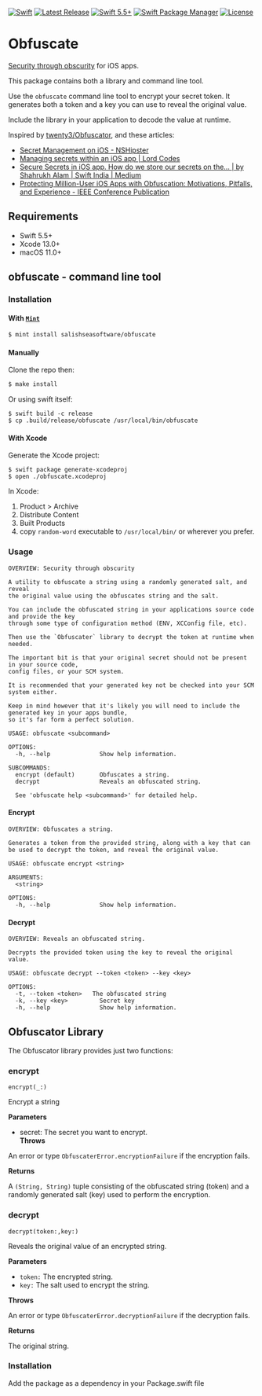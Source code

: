 [![Swift](https://github.com/salishseasoftware/obfuscate/actions/workflows/test.yml/badge.svg)](https://github.com/salishseasoftware/obfuscate/actions/workflows/test.yml)
[![Latest Release](https://img.shields.io/github/release/salishseasoftware/obfuscate/all.svg)](https://github.com/salishseasoftware/obfuscate/releases)
[![Swift 5.5+](https://img.shields.io/badge/Swift-5.5+-orange.svg)](https://developer.apple.com/swift)
[![Swift Package Manager](https://img.shields.io/badge/SPM-compatible-brightgreen.svg)](https://swift.org/package-manager)
[![License](https://img.shields.io/github/license/salishseasoftware/obfuscate)](LICENSE)


# Obfuscate

[Security through obscurity](https://en.wikipedia.org/wiki/Security_through_obscurity) for iOS apps.

This package contains both a library and command line tool.

Use the `obfuscate` command line tool to encrypt your secret token. It generates both a token and a key you can use to reveal the original value.

Include the library in your application to decode the value at runtime.

Inspired by [twenty3/Obfuscator](https://github.com/twenty3/Obfuscator), and these articles:

* [Secret Management on iOS - NSHipster](https://nshipster.com/secrets/)
* [Managing secrets within an iOS app | Lord Codes](https://www.lordcodes.com/articles/managing-secrets-within-an-ios-app)
* [Secure Secrets in iOS app. How do we store our secrets on the… | by Shahrukh Alam | Swift India | Medium](https://medium.com/swift-india/secure-secrets-in-ios-app-9f66085800b4)
* [Protecting Million-User iOS Apps with Obfuscation: Motivations, Pitfalls, and Experience - IEEE Conference Publication](https://ieeexplore.ieee.org/abstract/document/8449256)

## Requirements

- Swift 5.5+
- Xcode 13.0+
- macOS 11.0+

## obfuscate - command line tool

### Installation

#### With [`Mint`](https://github.com/yonaskolb/Mint)

```sh
$ mint install salishseasoftware/obfuscate
```

#### Manually

Clone the repo then:

```sh
$ make install
```

Or using swift itself:

```
$ swift build -c release
$ cp .build/release/obfuscate /usr/local/bin/obfuscate
```

#### With Xcode

Generate the Xcode project:

```
$ swift package generate-xcodeproj
$ open ./obfuscate.xcodeproj
```

In Xcode:

1. Product > Archive
1. Distribute Content
1. Built Products
1. copy `random-word` executable to `/usr/local/bin/` or wherever you prefer.


### Usage


```
OVERVIEW: Security through obscurity

A utility to obfuscate a string using a randomly generated salt, and reveal
the original value using the obfuscates string and the salt.

You can include the obfuscated string in your applications source code and provide the key
through some type of configuration method (ENV, XCConfig file, etc).

Then use the `Obfuscater` library to decrypt the token at runtime when needed.

The important bit is that your original secret should not be present in your source code,
config files, or your SCM system.

It is recommended that your generated key not be checked into your SCM system either.

Keep in mind however that it's likely you will need to include the generated key in your apps bundle,
so it's far form a perfect solution.

USAGE: obfuscate <subcommand>

OPTIONS:
  -h, --help              Show help information.

SUBCOMMANDS:
  encrypt (default)       Obfuscates a string.
  decrypt                 Reveals an obfuscated string.

  See 'obfuscate help <subcommand>' for detailed help.

```

#### Encrypt

```
OVERVIEW: Obfuscates a string.

Generates a token from the provided string, along with a key that can 
be used to decrypt the token, and reveal the original value.

USAGE: obfuscate encrypt <string>

ARGUMENTS:
  <string>

OPTIONS:
  -h, --help              Show help information.
```

#### Decrypt

```
OVERVIEW: Reveals an obfuscated string.

Decrypts the provided token using the key to reveal the original value.

USAGE: obfuscate decrypt --token <token> --key <key>

OPTIONS:
  -t, --token <token>   The obfuscated string 
  -k, --key <key>         Secret key 
  -h, --help              Show help information.
```

## Obfuscator Library

The Obfuscator library provides just two functions:

### encrypt

`encrypt(_:)`

Encrypt a string

__Parameters__

- secret: The secret you want to encrypt.	
__Throws__

An error or type `ObfuscaterError.encryptionFailure` if the encryption fails.

__Returns__

A `(String, String)` tuple consisting of the obfuscated string (token) and a randomly generated salt (key) used to perform the encryption.

### decrypt

`decrypt(token:,key:)`

 Reveals the original value of an encrypted string.

__Parameters__

- `token:` The encrypted string.
- `key:` The salt used to encrypt the string.

__Throws__

An error or type `ObfuscaterError.decryptionFailure` if the decryption fails.

__Returns__

The original string.

### Installation

Add the package as a dependency in your Package.swift file

